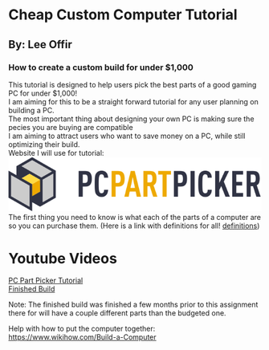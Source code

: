 # Cheap Custom Computer Tutorial
## By: Lee Offir
### How to create a custom build for under $1,000</br>
This tutorial is designed to help users pick the best parts of a good gaming PC for under $1,000!</br>
I am aiming for this to be a straight forward tutorial for any user planning on building a PC. </br>
The most important thing about designing your own PC is making sure the pecies you are buying are compatible</br>
I am aiming to attract users who want to save money on a PC, while still optimizing their build. </br>
Website I will use for tutorial:</br>
[![PC Part Picker](https://github.com/leeoffir/CustomComputerTutorial/blob/master/PCPARTPICKER.png)](https://pcpartpicker.com)</br>
The first thing you need to know is what each of the parts of a computer are so you can purchase them. (Here is a link with definitions for all! [definitions](https://www.pcgamer.com/the-visual-pc-parts-guide/))  </br>

# Youtube Videos
[PC Part Picker Tutorial](https://youtu.be/GqwWl3_U6_s)</br>
[Finished Build](https://youtu.be/2yuOsYuS2C8)</br>

Note: The finished build was finished a few months prior to this assignment there for will have a couple different parts than the budgeted one. </br>

Help with how to put the computer together:</br>
https://www.wikihow.com/Build-a-Computer

